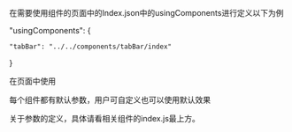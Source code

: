  在需要使用组件的页面中的Index.json中的usingComponents进行定义以下为例
 
 
 "usingComponents": {
 
 
    "tabBar": "../../components/tabBar/index"
 
 
 }
 
 
 在页面中使用 <tabBar tabBarInfo="{{  }}" />
 
 
 每个组件都有默认参数，用户可自定义也可以使用默认效果
 
 
 关于参数的定义，具体请看相关组件的index.js最上方。
